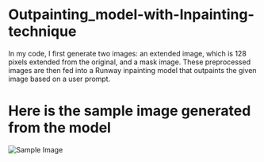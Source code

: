 # Outpainting_model-with-Inpainting-technique
In my code, I first generate two images: an extended image, which is 128 pixels extended from the original, and a mask image. 
These preprocessed images are then fed into a Runway inpainting model that outpaints the given image based on a user prompt.

# Here is the sample image  generated from the model 
![Sample Image](https://github.com/user-attachments/assets/aaa581fd-fd2e-4a98-bf57-f312e0bb618c)
